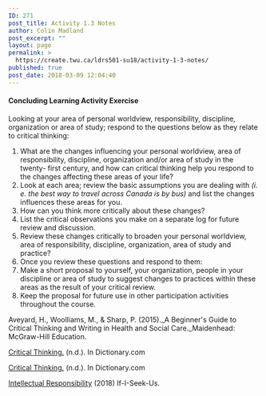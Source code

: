 ```yaml
---
ID: 271
post_title: Activity 1.3 Notes
author: Colin Madland
post_excerpt: ""
layout: page
permalink: >
  https://create.twu.ca/ldrs501-su18/activity-1-3-notes/
published: true
post_date: 2018-03-09 12:04:40
---
```

#### Concluding Learning Activity Exercise

Looking at your area of personal worldview, responsibility, discipline, organization or area of study; respond to the questions below as they relate to critical thinking:

1. What are the changes influencing your personal worldview, area of responsibility, discipline, organization and/or area of study in the twenty- first century, and how can critical thinking help you respond to the changes affecting these areas of your life?
1. Look at each area; review the basic assumptions you are dealing with
_(i. e. the best way to travel across Canada is by bus)_
and list the changes influences these areas for you.
2. How can you think more critically about these changes?
1. List the critical observations you make on a separate log for future review and discussion.
3. Review these changes critically to broaden your personal worldview, area of responsibility, discipline, organization, area of study and practice?
4. Once you review these questions and respond to them:
1. Make a short proposal to yourself, your organization, people in your discipline or area of study to suggest changes to practices within these areas as the result of your critical review.
2. Keep the proposal for future use in other participation activities throughout the course.

Aveyard, H., Woolliams, M., &amp; Sharp, P. (2015)._A Beginner's Guide to Critical Thinking and Writing in Health and Social Care._Maidenhead: McGraw-Hill Education.

[Critical Thinking.](https://www.gitbook.com/book/twonline/ldrs501/edit#) (n.d.). In Dictionary.com

[Critical Thinking.](https://www.gitbook.com/book/twonline/ldrs501/edit#) (n.d.). In Dictionary.com

[Intellectual Responsibility](https://www.gitbook.com/book/twonline/ldrs501/edit#) (2018) If-I-Seek-Us.
